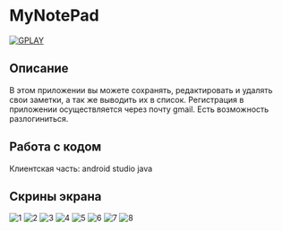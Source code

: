# MyNotePad

<a href="https://play.google.com/store/apps/details?id=com.dev_marinov.mynotepad"> ![GPLAY](https://user-images.githubusercontent.com/61028366/127751951-1b8e413b-ed07-4582-8550-d56ae601f112.png)
 >></a>
## Описание 
В этом приложении вы можете сохранять, редактировать и удалять свои заметки, а так же выводить их в список.
Регистрация в приложении осуществляется через почту gmail.
Есть возможность разлогиниться.
## Работа с кодом 
Клиентская часть: android studio java

## Скрины экрана 
![1](https://user-images.githubusercontent.com/61028366/148611126-e587ad21-9b0e-44a9-bb57-0d0f21adbf3a.jpg)
![2](https://user-images.githubusercontent.com/61028366/148611128-87129176-4510-4485-8209-e9e8afe3ec37.jpg)
![3](https://user-images.githubusercontent.com/61028366/148611129-b904d994-c826-41b2-a75c-a7ecc48cb6d7.jpg)
![4](https://user-images.githubusercontent.com/61028366/148611130-a953a6db-f30c-40e4-9fe3-9b062ce3dc77.jpg)
![5](https://user-images.githubusercontent.com/61028366/148611131-5b6a9998-e231-482d-a660-73d2887fdb9b.jpg)
![6](https://user-images.githubusercontent.com/61028366/148611133-2e7b67e2-ec9a-41e1-a232-457e3f7ae204.jpg)
![7](https://user-images.githubusercontent.com/61028366/148611134-d3751dec-1240-40e9-9357-d5ec44391e6d.jpg)
![8](https://user-images.githubusercontent.com/61028366/148611125-417d121a-165b-4965-9c75-94e72d35407d.jpg)
